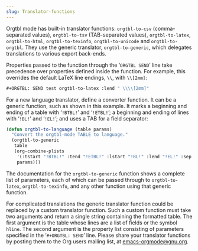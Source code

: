 ```yaml
---
slug: Translator-functions
---
```


Orgtbl mode has built-in translator functions: `orgtbl-to-csv` (comma-separated values), `orgtbl-to-tsv` (TAB-separated values), `orgtbl-to-latex`, `orgtbl-to-html`, `orgtbl-to-texinfo`, `orgtbl-to-unicode` and `orgtbl-to-orgtbl`. They use the generic translator, `orgtbl-to-generic`, which delegates translations to various export back-ends.

Properties passed to the function through the ‘`ORGTBL SEND`’ line take precedence over properties defined inside the function. For example, this overrides the default LaTeX line endings, `\\`, with `\\[2mm]`:

```lisp
#+ORGTBL: SEND test orgtbl-to-latex :lend " \\\\[2mm]"
```

For a new language translator, define a converter function. It can be a generic function, such as shown in this example. It marks a beginning and ending of a table with ‘`!BTBL!`’ and ‘`!ETBL!`’; a beginning and ending of lines with ‘`!BL!`’ and ‘`!EL!`’; and uses a TAB for a field separator:

```lisp
(defun orgtbl-to-language (table params)
  "Convert the orgtbl-mode TABLE to language."
  (orgtbl-to-generic
   table
   (org-combine-plists
    '(:tstart "!BTBL!" :tend "!ETBL!" :lstart "!BL!" :lend "!EL!" :sep "\t")
    params)))
```

The documentation for the `orgtbl-to-generic` function shows a complete list of parameters, each of which can be passed through to `orgtbl-to-latex`, `orgtbl-to-texinfo`, and any other function using that generic function.

For complicated translations the generic translator function could be replaced by a custom translator function. Such a custom function must take two arguments and return a single string containing the formatted table. The first argument is the table whose lines are a list of fields or the symbol `hline`. The second argument is the property list consisting of parameters specified in the ‘`#+ORGTBL: SEND`’ line. Please share your translator functions by posting them to the Org users mailing list, at [emacs-orgmode@gnu.org](/docs/org/mailto:emacs-orgmode@gnu.org).
